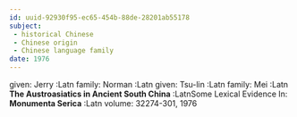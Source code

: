 ```yaml
---
id: uuid-92930f95-ec65-454b-88de-28201ab55178
subject: 
 - historical Chinese
 - Chinese origin
 - Chinese language family
date: 1976
---
```


given: Jerry :Latn
family: Norman :Latn
given: Tsu-lin :Latn
family: Mei :Latn
**The Austroasiatics in Ancient South China** :LatnSome Lexical Evidence
In: 
**Monumenta Serica** :Latn
volume: 32274-301, 1976